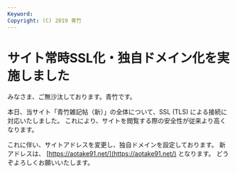 ```yaml
---
Keyword: 
Copyright: (C) 2019 青竹
---
```


# サイト常時SSL化・独自ドメイン化を実施しました

みなさま、ご無沙汰しております。青竹です。

本日、当サイト「青竹雑記帖（新）」の全体について、SSL (TLS) による接続に対応いたしました。
これにより、サイトを閲覧する際の安全性が従来より高くなります。

これに伴い、サイトアドレスを変更し、独自ドメインを設定しております。
新アドレスは、 [https://aotake91.net/](https://aotake91.net/) となります。
どうぞよろしくお願いいたします。

